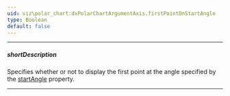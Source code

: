 ```yaml
---
uid: viz\polar_chart:dxPolarChartArgumentAxis.firstPointOnStartAngle
type: Boolean
default: false
---
```

---
##### shortDescription
Specifies whether or not to display the first point at the angle specified by the [startAngle](/api-reference/10%20UI%20Components/dxPolarChart/1%20Configuration/argumentAxis/startAngle.md '/Documentation/ApiReference/UI_Components/dxPolarChart/Configuration/argumentAxis/#startAngle') property.

---
<!--
This property is specific to a discrete argument axis. 

#include common-demobutton with {
    url: "https://js.devexpress.com/Demos/WidgetsGallery/Demo/Charts/WindRose/"
}
-->